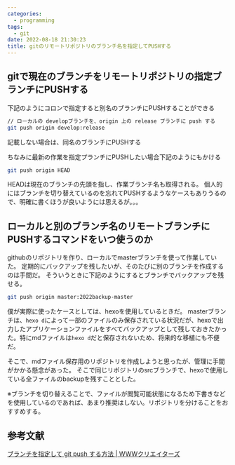```yaml
---
categories:
  - programming
tags:
  - git
date: 2022-08-18 21:30:23
title: gitのリモートリポジトリのブランチ名を指定してPUSHする
---
```



<!-- toc -->

<!-- more -->

## gitで現在のブランチをリモートリポジトリの指定ブランチにPUSHする

下記のようにコロンで指定すると別名のブランチにPUSHすることができる

```sh
// ローカルの developブランチを、origin 上の release ブランチに push する
git push origin develop:release
```

記載しない場合は、同名のブランチにPUSHする

ちなみに最新の作業を指定プランチにPUSHしたい場合下記のようにもかける

```sh
git push origin HEAD
```

HEADは現在のブランチの先頭を指し、作業ブランチ名も取得される。
個人的にはブランチを切り替えているのを忘れてPUSHするようなケースもありうるので、明確に書くほうが良いようには思えるが。。。

## ローカルと別のブランチ名のリモートブランチにPUSHするコマンドをいつ使うのか

githubのリポジトリを作り、ローカルでmasterブランチを使って作業していた。
定期的にバックアップを残したいが、そのたびに別のブランチを作成するのは手間だ。
そういうときに下記のようにするとブランチでバックアップを残せる。

```sh
git push origin master:2022backup-master
```

僕が実際に使ったケースとしては、hexoを使用しているときだ。
masterブランチは、`hexo d`によって一部のファイルのみ保存されている状況だが、hexoで出力したアプリケーションファイルをすべてバックアップとして残しておきたかった。特にmdファイルは`hexo d`だと保存されないため、将来的な移植にも不便だ。

そこで、mdファイル保存用のリポジトリを作成しようと思ったが、管理に手間がかかる懸念があった。
そこで同じリポジトリのsrcブランチで、hexoで使用している全ファイルのbackupを残すこととした。

※ブランチを切り替えることで、ファイルが閲覧可能状態になるため下書きなどを使用しているのであれば、あまり推奨はしない。リポジトリを分けることをおすすめする。

## 参考文献

[ブランチを指定して git push する方法 | WWWクリエイターズ](https://www-creators.com/archives/5206)